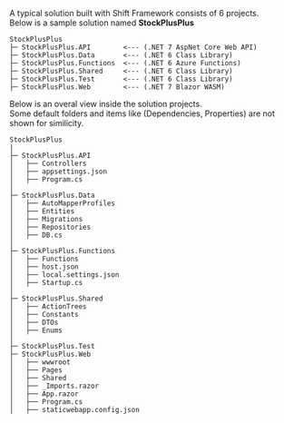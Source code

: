 A typical solution built with Shift Framework consists of 6 projects.  
Below is a sample solution named **StockPlusPlus**
```
StockPlusPlus
├─ StockPlusPlus.API		<--- (.NET 7 AspNet Core Web API)
├─ StockPlusPlus.Data		<--- (.NET 6 Class Library)
├─ StockPlusPlus.Functions	<--- (.NET 6 Azure Functions)
├─ StockPlusPlus.Shared		<--- (.NET 6 Class Library)
├─ StockPlusPlus.Test		<--- (.NET 6 Class Library)
├─ StockPlusPlus.Web		<--- (.NET 7 Blazor WASM)
```

Below is an overal view inside the solution projects.  
Some default folders and items like (Dependencies, Properties) are not shown for similicity.

```
StockPlusPlus
|
├─ StockPlusPlus.API
│   ├── Controllers
│   ├── appsettings.json
│   ├── Program.cs
│ 
├─ StockPlusPlus.Data
│   ├── AutoMapperProfiles
│   ├── Entities
│   ├── Migrations
│   ├── Repositories
│   ├── DB.cs
│ 
├─ StockPlusPlus.Functions
│   ├── Functions
│   ├── host.json
│   ├── local.settings.json
│   ├── Startup.cs
│ 
├─ StockPlusPlus.Shared
│   ├── ActionTrees
│   ├── Constants
│   ├── DTOs
│   ├── Enums
│ 
├─ StockPlusPlus.Test
├─ StockPlusPlus.Web
│   ├── wwwroot
│   ├── Pages
│   ├── Shared
│   ├── _Imports.razor
│   ├── App.razor
│   ├── Program.cs
│   ├── staticwebapp.config.json
```